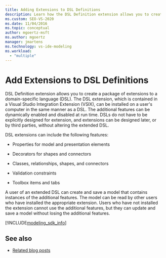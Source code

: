 ```yaml
---
title: Adding Extensions to DSL Definitions
description: Learn how the DSL Definition extension allows you to create a package of extensions to a domain-specific language (DSL).
ms.custom: SEO-VS-2020
ms.date: 11/04/2016
ms.topic: conceptual
author: mgoertz-msft
ms.author: mgoertz
manager: jmartens
ms.technology: vs-ide-modeling
ms.workload:
  - "multiple"
---
```

# Add Extensions to DSL Definitions

DSL Definition extension allows you to create a package of extensions to a domain-specific language (DSL). The DSL extension, which is contained in a Visual Studio Integration Extension (VSIX), can be installed on a user's computer in the same manner as a DSL. The additional features can be dynamically enabled and disabled at run time. DSLs do not have to be explicitly designed for extension, and extensions can be designed later, or by third parties, without altering the extended DSL.

DSL extensions can include the following features:

- Properties for model and presentation elements

- Decorators for shapes and connectors

- Classes, relationships, shapes, and connectors

- Validation constraints

- Toolbox items and tabs

A user of an extended DSL can create and save a model that contains instances of the additional features. The model can be read by other users who have installed the appropriate extension. Users who have not installed the extension cannot use the additional features, but they can update and save a model without losing the additional features.

[!INCLUDE[modeling_sdk_info](includes/modeling_sdk_info.md)]

## See also

- [Related blog posts](https://devblogs.microsoft.com/devops/the-visual-studio-modeling-sdk-is-now-available-with-visual-studio-2017/)
